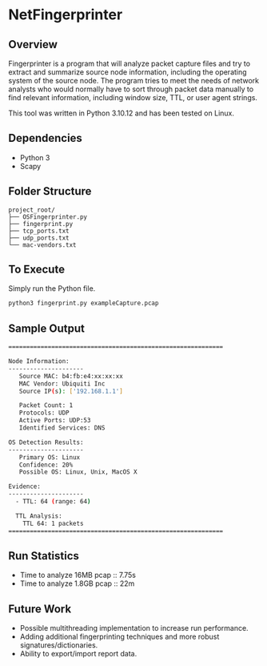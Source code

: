 # NetFingerprinter

## Overview

Fingerprinter is a program that will analyze packet capture files and try to extract and summarize source node information, including the operating system of the source node. The program tries to meet the needs of network analysts who would normally have to sort through packet data manually to find relevant information, including window size, TTL, or user agent strings.

This tool was written in Python 3.10.12 and has been tested on Linux.

## Dependencies
* Python 3
* Scapy

## Folder Structure

```
project_root/
├── OSFingerprinter.py
├── fingerprint.py
├── tcp_ports.txt
├── udp_ports.txt
└── mac-vendors.txt

```

## To Execute

Simply run the Python file.

```bash
python3 fingerprint.py exampleCapture.pcap
```
## Sample Output

```bash
============================================================

Node Information:
---------------------
   Source MAC: b4:fb:e4:xx:xx:xx
   MAC Vendor: Ubiquiti Inc
   Source IP(s): ['192.168.1.1']

   Packet Count: 1
   Protocols: UDP
   Active Ports: UDP:53
   Identified Services: DNS

OS Detection Results:
---------------------
   Primary OS: Linux
   Confidence: 20%
   Possible OS: Linux, Unix, MacOS X

Evidence:
---------------------
  - TTL: 64 (range: 64)

  TTL Analysis:
    TTL 64: 1 packets
============================================================

```
## Run Statistics
* Time to analyze 16MB pcap :: 7.75s
* Time to analyze 1.8GB pcap :: 22m

## Future Work
* Possible multithreading implementation to increase run performance.    
* Adding additional fingerprinting techniques and more robust signatures/dictionaries.    
* Ability to export/import report data.
